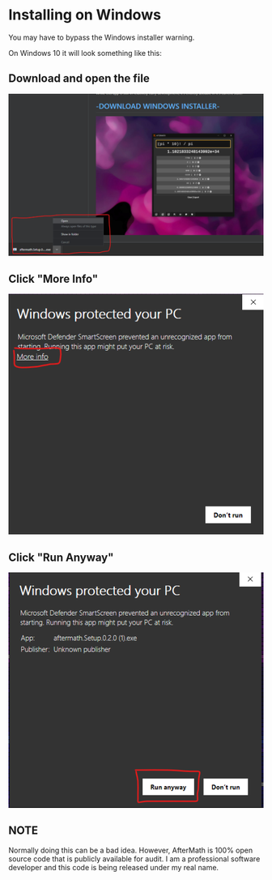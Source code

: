 # Installing on Windows

You may have to bypass the Windows installer warning. 

On Windows 10 it will look something like this:

## Download and open the file
![](screenshots/download.png)

## Click "More Info"
![](screenshots/more-info.png)

## Click "Run Anyway"
![](screenshots/run-anyway.png)

## NOTE

Normally doing this can be a bad idea. However, AfterMath is 100% open source code that is publicly available for audit. I am a professional software developer and this code is being released under my real name. 